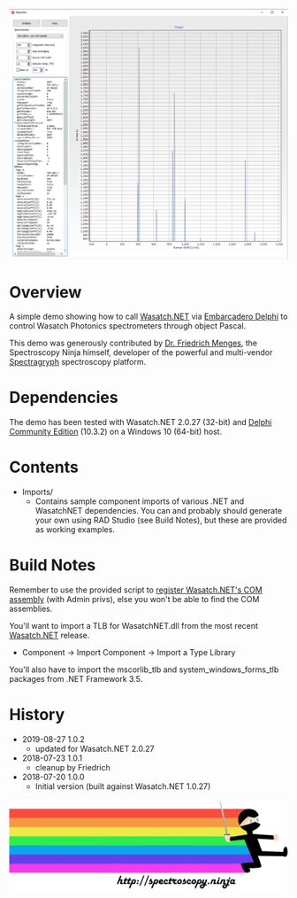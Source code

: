 ![Delphi](images/delphi.png)

# Overview

A simple demo showing how to call 
[Wasatch.NET](https://github.com/WasatchPhotonics/Wasatch.NET) via
[Embarcadero Delphi](https://www.embarcadero.com/products/delphi) 
to control Wasatch Photonics spectrometers through object Pascal.

This demo was generously contributed by 
[Dr. Friedrich Menges](mailto:friedrich.menges@effemm2.de),
the Spectroscopy Ninja himself, developer of the
powerful and multi-vendor [Spectragryph](https://www.effemm2.de/spectragryph)
spectroscopy platform.  

# Dependencies

The demo has been tested with Wasatch.NET 2.0.27 (32-bit) and 
[Delphi Community Edition](https://www.embarcadero.com/products/delphi/starter)
(10.3.2) on a Windows 10 (64-bit) host.

# Contents

- Imports/
    - Contains sample component imports of various .NET and WasatchNET
      dependencies.  You can and probably should generate your own
      using RAD Studio (see Build Notes), but these are provided as
      working examples.  

# Build Notes

Remember to use the provided script to 
[register Wasatch.NET's COM assembly](https://github.com/WasatchPhotonics/Wasatch.NET#post-install-step-2-com-registration-optional)
(with Admin privs), else you won't be able to find the COM assemblies.

You'll want to import a TLB for WasatchNET.dll from the most recent 
[Wasatch.NET](https://github.com/WasatchPhotonics/Wasatch.NET) release.

- Component &rarr; Import Component &rarr; Import a Type Library

You'll also have to import the mscorlib\_tlb and system\_windows\_forms\_tlb
packages from .NET Framework 3.5.

# History

- 2019-08-27 1.0.2
    - updated for Wasatch.NET 2.0.27
- 2018-07-23 1.0.1
    - cleanup by Friedrich
- 2018-07-20 1.0.0
    - Initial version (built against Wasatch.NET 1.0.27)

![Spectroscopy Ninja](images/ninja.png)
